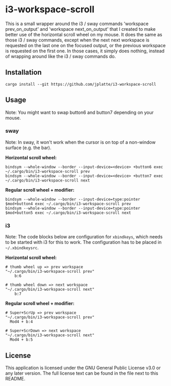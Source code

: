 # i3-workspace-scroll

This is a small wrapper around the i3 / sway commands 'workspace prev_on_output'
and 'workspace next_on_output' that I created to make better use of the
horizontal scroll wheel on my mouse. It does the same as those i3 / sway
commands, except when the next next workspace is requested on the last one on
the focused output, or the previous workspace is requested on the first one. In
those cases, it simply does nothing, instead of wrapping around like the i3 /
sway commands do.

## Installation

```
cargo install --git https://github.com/jplatte/i3-workspace-scroll
```

## Usage

Note: You might want to swap button6 and button7 depending on your mouse.

### sway

Note: In sway, it won't work when the cursor is on top of a non-window surface (e.g. the bar).

**Horizontal scroll wheel:**

```
bindsym --whole-window --border --input-device=<device> +button6 exec ~/.cargo/bin/i3-workspace-scroll prev
bindsym --whole-window --border --input-device=<device> +button7 exec ~/.cargo/bin/i3-workspace-scroll next
```

**Regular scroll wheel + modifier:**

```
bindsym --whole-window --border --input-device=type:pointer $mod+button4 exec ~/.cargo/bin/i3-workspace-scroll prev
bindsym --whole-window --border --input-device=type:pointer $mod+button5 exec ~/.cargo/bin/i3-workspace-scroll next
```

### i3

Note: The code blocks below are configuration for `xbindkeys`, which needs to be started with i3 for
this to work. The configuration has to be placed in `~/.xbindkeysrc`.

**Horizontal scroll wheel:**

```
# thumb wheel up => prev workspace
"~/.cargo/bin/i3-workspace-scroll prev"
    b:6

# thumb wheel down => next workspace
"~/.cargo/bin/i3-workspace-scroll next"
    b:7
```

**Regular scroll wheel + modifier:**

```
# Super+ScrUp => prev workspace
"~/.cargo/bin/i3-workspace-scroll prev"
  Mod4 + b:4

# Super+ScrDown => next workspace
"~/.cargo/bin/i3-workspace-scroll next"
  Mod4 + b:5
```

## License

This application is licensed under the GNU General Public License v3.0 or any
later version. The full license text can be found in the file <LICENSE> next to
this README.

